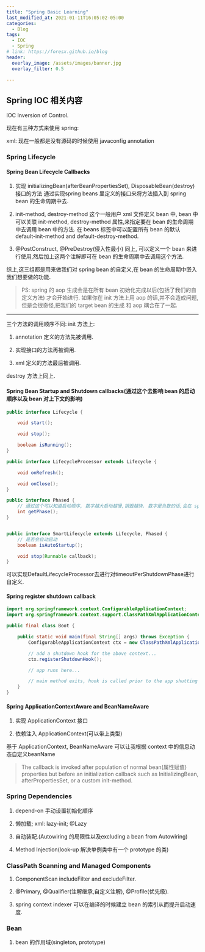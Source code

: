 ```yaml
---
title: "Spring Basic Learning"
last_modified_at: 2021-01-11T16:05:02-05:00
categories:
  - Blog
tags:
  - IOC
  - Spring
# link: https://foresx.github.io/blog
header:
  overlay_image: /assets/images/banner.jpg
  overlay_filter: 0.5

---
```


## Spring IOC 相关内容

IOC Inversion of Control.

现在有三种方式来使用 spring:

xml: 现在一般都是没有源码的时候使用
javaconfig
annotation

### Spring Lifecycle

#### Spring Bean Lifecycle Callbacks

1. 实现 initializingBean(afterBeanPropertiesSet), DisposableBean(destroy)接口的方法
通过实现spring beans 里定义的接口来将方法插入到 spring bean 的生命周期中去.

2. init-method, destroy-method
这个一般用户 xml 文件定义 bean 中, bean 中可以关联 init-method, destroy-method 属性,来指定要在 bean 的生命周期中去调用 bean 中的方法. 在 beans 标签中可以配置所有 bean 的默认 default-init-method and default-destroy-method.

3. @PostConstruct, @PreDestroy(侵入性最小)
同上, 可以定义一个 bean 来进行使用,然后加上这两个注解即可在 bean 的生命周期中去调用这个方法.

综上,这三组都是用来做我们对 spring bean 的自定义,在 bean 的生命周期中嵌入我们想要做的功能.
> PS: spring 的 aop 生成会是在所有 bean 初始化完成以后(包括了我们的自定义方法) 才会开始进行. 如果你在 init 方法上用 aop 的话,并不会造成问题,但是会很奇怪,把我们的 target bean 的生成 和 aop 耦合在了一起.

---

三个方法的调用顺序不同:
init 方法上:

1. annotation 定义的方法先被调用.

2. 实现接口的方法再被调用.

3. xml 定义的方法最后被调用.

destroy 方法上同上.

#### Spring Bean Startup and Shutdown callbacks(通过这个去影响 bean 的启动顺序以及 bean 对上下文的影响)

```java
public interface Lifecycle {

    void start();

    void stop();

    boolean isRunning();
}

public interface LifecycleProcessor extends Lifecycle {

    void onRefresh();

    void onClose();
}

public interface Phased {
    // 通过这个可以知道启动顺序, 数字越大启动越慢,销毁越快. 数字是负数的话,会在 spring 标准组件之前去启动,在最后进行关闭
    int getPhase();
}


public interface SmartLifecycle extends Lifecycle, Phased {
    // 是否会自动启动
    boolean isAutoStartup();

    void stop(Runnable callback);
}
```

可以实现DefaultLifecycleProcessor去进行对timeoutPerShutdownPhase进行自定义.

#### Spring register shutdown callback

```java
import org.springframework.context.ConfigurableApplicationContext;
import org.springframework.context.support.ClassPathXmlApplicationContext;

public final class Boot {

    public static void main(final String[] args) throws Exception {
        ConfigurableApplicationContext ctx = new ClassPathXmlApplicationContext("beans.xml");

        // add a shutdown hook for the above context...
        ctx.registerShutdownHook();

        // app runs here...

        // main method exits, hook is called prior to the app shutting down...
    }
}
```

#### Spring ApplicationContextAware and BeanNameAware

1. 实现 ApplicationContext 接口

2. 依赖注入 ApplicationContext(可以带上类型)

基于 ApplicationContext, BeanNameAware 可以让我根据 context 中的信息动态自定义beanName

> The callback is invoked after population of normal bean(属性赋值) properties but before an initialization callback such as InitializingBean, afterPropertiesSet, or a custom init-method.

### Spring Dependencies

1. depend-on 手动设置初始化顺序

2. 懒加载; xml: lazy-init; @Lazy

3. 自动装配.(Autowiring 的局限性以及excluding a bean from Autowiring)

4. Method Injection(look-up 解决单例类中有一个 prototype 的类)

### ClassPath Scanning and Managed Components

1. ComponentScan includeFilter and excludeFilter.

2. @Primary, @Qualifier(注解继承,自定义注解), @Profile(优先级).

3. spring context indexer 可以在编译的时候建立 bean 的索引从而提升启动速度.

### Bean

1. bean 的作用域(singleton, prototype)
